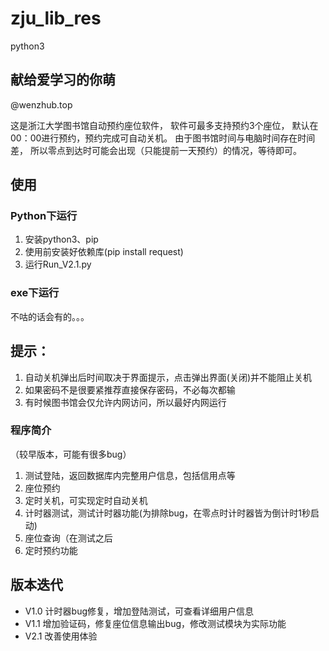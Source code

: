 # zju_lib_res
python3

## 献给爱学习的你萌
@wenzhub.top

这是浙江大学图书馆自动预约座位软件，
软件可最多支持预约3个座位，
默认在00：00进行预约，预约完成可自动关机。
由于图书馆时间与电脑时间存在时间差，
所以零点到达时可能会出现（只能提前一天预约）的情况，等待即可。

## 使用
### Python下运行
1. 安装python3、pip
2. 使用前安装好依赖库(pip install request)
3. 运行Run_V2.1.py

### exe下运行
不咕的话会有的。。。

## 提示：
1. 自动关机弹出后时间取决于界面提示，点击弹出界面(关闭)并不能阻止关机
2. 如果密码不是很要紧推荐直接保存密码，不必每次都输
3. 有时候图书馆会仅允许内网访问，所以最好内网运行

   

### 程序简介
（较早版本，可能有很多bug）
1. 测试登陆，返回数据库内完整用户信息，包括信用点等
2. 座位预约
3. 定时关机，可实现定时自动关机
4. 计时器测试，测试计时器功能(为排除bug，在零点时计时器皆为倒计时1秒启动)
5. 座位查询（在测试之后
6. 定时预约功能


## 版本迭代
- V1.0 计时器bug修复，增加登陆测试，可查看详细用户信息
- V1.1 增加验证码，修复座位信息输出bug，修改测试模块为实际功能
- V2.1 改善使用体验
